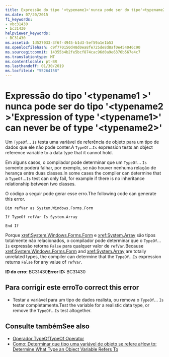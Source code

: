 ```yaml
---
title: Expressão do tipo '<typename1>'nunca pode ser do tipo'<typename2>'
ms.date: 07/20/2015
f1_keywords:
- vbc31430
- bc31430
helpviewer_keywords:
- BC31430
ms.assetid: 1d527033-3f6f-4945-b1d3-5ef59a1e1b53
ms.openlocfilehash: c9f770150d48d0ea8fe725de8d8af0e454046c90
ms.sourcegitcommit: 14355b4b2fe5bcf874cac96d0a9e6376b567e4c7
ms.translationtype: MT
ms.contentlocale: pt-BR
ms.lasthandoff: 01/30/2019
ms.locfileid: "55264158"
---
```

# <a name="expression-of-type-typename1-can-never-be-of-type-typename2"></a><span data-ttu-id="a38ae-102">Expressão do tipo '\<typename1 >' nunca pode ser do tipo '\<typename2 >'</span><span class="sxs-lookup"><span data-stu-id="a38ae-102">Expression of type '\<typename1>' can never be of type '\<typename2>'</span></span>
<span data-ttu-id="a38ae-103">Um `TypeOf`... `Is` testa uma variável de referência de objeto para um tipo de dados que ele não pode conter.</span><span class="sxs-lookup"><span data-stu-id="a38ae-103">A `TypeOf`...`Is` expression tests an object reference variable to a data type that it cannot hold.</span></span>  
  
 <span data-ttu-id="a38ae-104">Em alguns casos, o compilador pode determinar que um `TypeOf`... `Is` somente poderá falhar, por exemplo, se não houver nenhuma relação de herança entre duas classes.</span><span class="sxs-lookup"><span data-stu-id="a38ae-104">In some cases the compiler can determine that a `TypeOf`...`Is` test can only fail, for example if there is no inheritance relationship between two classes.</span></span>  
  
 <span data-ttu-id="a38ae-105">O código a seguir pode gerar esse erro.</span><span class="sxs-lookup"><span data-stu-id="a38ae-105">The following code can generate this error.</span></span>  
  
 `Dim refVar as System.Windows.Forms.Form`  
  
 `If TypeOf refVar Is System.Array`  
  
 `End If`  
  
 <span data-ttu-id="a38ae-106">Porque <xref:System.Windows.Forms.Form> e <xref:System.Array> são tipos totalmente não relacionados, o compilador pode determinar que o `TypeOf`... `Is` expressão retorna `False` para qualquer valor de `refVar`.</span><span class="sxs-lookup"><span data-stu-id="a38ae-106">Because <xref:System.Windows.Forms.Form> and <xref:System.Array> are totally unrelated types, the compiler can determine that the `TypeOf`...`Is` expression returns `False` for any value of `refVar`.</span></span>  
  
 <span data-ttu-id="a38ae-107">**ID do erro:** BC31430</span><span class="sxs-lookup"><span data-stu-id="a38ae-107">**Error ID:** BC31430</span></span>  
  
## <a name="to-correct-this-error"></a><span data-ttu-id="a38ae-108">Para corrigir este erro</span><span class="sxs-lookup"><span data-stu-id="a38ae-108">To correct this error</span></span>  
  
-   <span data-ttu-id="a38ae-109">Testar a variável para um tipo de dados realista, ou remova o `TypeOf`... `Is` testar completamente.</span><span class="sxs-lookup"><span data-stu-id="a38ae-109">Test the variable for a realistic data type, or remove the `TypeOf`...`Is` test altogether.</span></span>  
  
## <a name="see-also"></a><span data-ttu-id="a38ae-110">Consulte também</span><span class="sxs-lookup"><span data-stu-id="a38ae-110">See also</span></span>
- [<span data-ttu-id="a38ae-111">Operador TypeOf</span><span class="sxs-lookup"><span data-stu-id="a38ae-111">TypeOf Operator</span></span>](../../visual-basic/language-reference/operators/typeof-operator.md)
- [<span data-ttu-id="a38ae-112">Como: Determinar que tipo uma variável de objeto se refere a</span><span class="sxs-lookup"><span data-stu-id="a38ae-112">How to: Determine What Type an Object Variable Refers To</span></span>](../../visual-basic/programming-guide/language-features/variables/how-to-determine-what-type-an-object-variable-refers-to.md)
